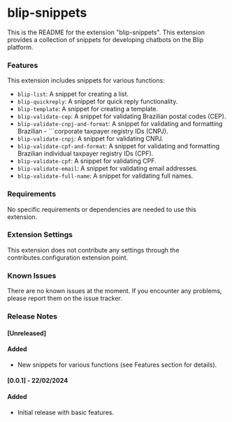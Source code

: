# blip-snippets
This is the README for the extension "blip-snippets". This extension provides a collection of snippets for developing chatbots on the Blip platform.

### Features
This extension includes snippets for various functions:

- ```blip-list```: A snippet for creating a list.
- ```blip-quickreply```: A snippet for quick reply functionality.
- ```blip-template```: A snippet for creating a template.
- ```blip-validate-cep```: A snippet for validating Brazilian postal codes (CEP).
- ```blip-validate-cnpj-and-format```: A snippet for validating and formatting Brazilian - ```corporate taxpayer registry IDs (CNPJ).
- ```blip-validate-cnpj```: A snippet for validating CNPJ.
- ```blip-validate-cpf-and-format```: A snippet for validating and formatting Brazilian individual taxpayer registry IDs (CPF).
- ```blip-validate-cpf```: A snippet for validating CPF.
- ```blip-validate-email```: A snippet for validating email addresses.
- ```blip-validate-full-name```: A snippet for validating full names.

### Requirements
No specific requirements or dependencies are needed to use this extension.

### Extension Settings

This extension does not contribute any settings through the contributes.configuration extension point.

### Known Issues

There are no known issues at the moment. If you encounter any problems, please report them on the issue tracker.

### Release Notes
#### [Unreleased]
#### Added

- New snippets for various functions (see Features section for details).

#### [0.0.1] - 22/02/2024
#### Added
 - Initial release with basic features.